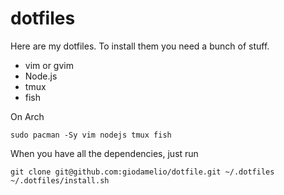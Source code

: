 # dotfiles

Here are my dotfiles. To install them you need a bunch of stuff.

 - vim or gvim
 - Node.js
 - tmux
 - fish

On Arch

    sudo pacman -Sy vim nodejs tmux fish

When you have all the dependencies, just run

    git clone git@github.com:giodamelio/dotfile.git ~/.dotfiles
    ~/.dotfiles/install.sh

